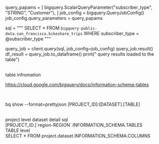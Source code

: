 
query_papams = [
    bigquery.ScalarQueryParameter("subscriber_type", "STRING", "Customer"),
]
job_config = bigquery.QueryJobConfig()
job_config.query_parameters = query_papams

sql = """ SELECT * FROM `bigquery-public-data.san_francisco.bikeshare_trips` 
WHERE subscriber_type = @subscriber_type
  """

query_job = client.query(sql, job_config=job_config)
query_job.result()
df_result = query_job.to_dataframe()
print(" query results loaded to the table")


<br>
table infromation

https://cloud.google.com/bigquery/docs/information-schema-tables

<br>

bq show --format=prettyjson [PROJECT_ID]:[DATASET].[TABLE]

<br>
project level dataset detail sql
<br>
[PROJECT_ID.]`region-REGION`.INFORMATION_SCHEMA.TABLES
<br>
TABLE level
<br>
SELECT * FROM project.dataset.INFORMATION_SCHEMA.COLUMNS


